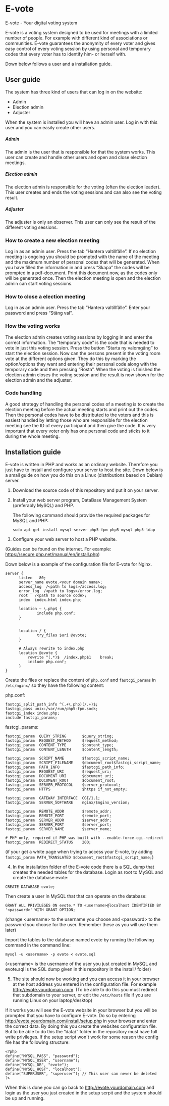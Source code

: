 # E-vote
E-vote - Your digital voting system

E-vote is a voting system designed to be used for meetings with a limited number of people. For example with different kind of associations or communities. E-vote guarantees the anonymity of every voter and gives easy control of every voting session by using personal and temporary codes that every voter has to identify him- or herself with.

Down below follows a user and a installation guide.

## User guide
The system has three kind of users that can log in on the website:
* Admin
* Election admin
* Adjuster

When the system is installed you will have an admin user. Log in with this user and you can easily create other users.

##### Admin
The admin is the user that is responsible for that the system works. This user can create and handle other users and open and close election meetings.

##### Election admin
The election admin is responsible for the voting (often the election leader). This user creates and ends the voting sessions and can also see the voting result.

##### Adjuster
The adjuster is only an observer. This user can only see the result of the different voting sessions.

### How to create a new election meeting
Log in as an admin user. Press the tab “Hantera valtillfälle”. If no election meeting is ongoing you  should be prompted with the name of the meeting and the maximum number of personal codes that will be generated. When you have filled the information in and press “Skapa” the codes will be prompted in a pdf-document. Print this document now, as the codes only will be generated once. Then the election meeting is open and the election admin can start voting sessions.

### How to close a election meeting
Log in as an admin user. Press the tab “Hantera valtillfälle”. Enter your password and press “Stäng val”.

### How the voting works
The election admin creates voting sessions by logging in and enter the correct information. The “temporary code” is the code that is needed to vote in just this voting session. Press the button “Starta ny valomgång” to start the election session. Now can the persons present in the voting room vote at the different options given. They do this by marking the option/options they want and entering their personal code along with the temporary code and then pressing “Rösta”. When the voting is finished the election admin closes the voting session and the result is now shown for the election admin and the adjuster.

### Code handling
A good strategy of handling the personal codes of a meeting is to create the election meeting before the actual meeting starts and print out the codes. Then the personal codes have to be distributed to the voters and this is easiest handled by letting those who are responsible for the election meeting see the ID of every participant and then give the code. It is very important that every voter only has one personal code and sticks to it during the whole meeting.

## Installation guide
E-vote is written in PHP and works as an ordinary website. Therefore you just have to install and configure your server to host the site. Down below is a small guide on how you do this on a Linux (distributions based on Debian) server.

1. Download the source code of this repository and put it on your server.

2.  Install your web server program, DataBase Management System (preferably MySQL) and PHP.

    The following command should provide the required packages for MySQL and PHP:
    ```
    sudo apt-get install mysql-server php5-fpm php5-mysql php5-ldap
    ```

3. Configure your web server to host a PHP website.

  (Guides can be found on the internet. For example: https://secure.php.net/manual/en/install.php)

  Down below is a example of the configuration file for E-vote for Nginx.
  ```
  server {
        listen   80;
        server_name evote.<your domain name>;
        access_log  /<path to logs>/access.log;
        error_log  /<path to logs>/error.log;
        root   /<path to source code>;
        index  index.html index.php;

        location ~ \.php$ {
                include php.conf;
        }


        location / {
                try_files $uri @evote;
        }

        # Always rewrite to index.php
        location @evote {
            rewrite ^(.*)$  /index.php$1    break;
            include php.conf;
        }
  }
  ```

  Create the files or replace the content of `php.conf` and `fastcgi_params` in `/etc/nginx/` so they have the following content:

  php.conf:
  ```
  fastcgi_split_path_info ^(.+\.php)(/.+)$;
  fastcgi_pass unix:/var/run/php5-fpm.sock;
  fastcgi_index index.php;
  include fastcgi_params;

  ```
  fastcgi_params:
  ```
  fastcgi_param  QUERY_STRING       $query_string;
  fastcgi_param  REQUEST_METHOD     $request_method;
  fastcgi_param  CONTENT_TYPE       $content_type;
  fastcgi_param  CONTENT_LENGTH     $content_length;

  fastcgi_param  SCRIPT_NAME        $fastcgi_script_name;
  fastcgi_param  SCRIPT_FILENAME    $document_root$fastcgi_script_name;
  fastcgi_param  PATH_INFO          $fastcgi_path_info;
  fastcgi_param  REQUEST_URI        $request_uri;
  fastcgi_param  DOCUMENT_URI       $document_uri;
  fastcgi_param  DOCUMENT_ROOT      $document_root;
  fastcgi_param  SERVER_PROTOCOL    $server_protocol;
  fastcgi_param  HTTPS              $https if_not_empty;

  fastcgi_param  GATEWAY_INTERFACE  CGI/1.1;
  fastcgi_param  SERVER_SOFTWARE    nginx/$nginx_version;

  fastcgi_param  REMOTE_ADDR        $remote_addr;
  fastcgi_param  REMOTE_PORT        $remote_port;
  fastcgi_param  SERVER_ADDR        $server_addr;
  fastcgi_param  SERVER_PORT        $server_port;
  fastcgi_param  SERVER_NAME        $server_name;

  # PHP only, required if PHP was built with --enable-force-cgi-redirect
  fastcgi_param  REDIRECT_STATUS    200;
  ```
  (if your get a white page when trying to access your E-vote, try adding `fastcgi_param PATH_TRANSLATED $document_root$fastcgi_script_name;`)

4. In the installation folder of the E-vote code there is a SQL dump that creates the needed tables for the database. Login as root to MySQL and create the database evote:
  ```
  CREATE DATABASE evote;
  ```
  Then create a user in MySQL that that can operate on the database:
  ```
  GRANT ALL PRIVILEGES ON evote.* TO <username>@localhost IDENTIFIED BY '<password>' WITH GRANT OPTION;
  ```
  (change \<username\> to the username you choose and \<password\> to the password you choose for the user. Remember these as you will use them later)

  Import the tables to the database named evote by running the following command in the command line:
  ```
  mysql -u <username> -p evote < evote.sql
  ```

  (\<username\> is the username of the user you just created in MySQL and evote.sql is the SQL dump given in this repository in the install/ folder)

5. The site should now be working and you can access it in your browser at the host address you entered in the configuration file. For example http://evote.yourdomain.com. (To be able to          do this you must redirect that subdomain to your server, or edit the `/etc/hosts` file if you are running Linux on your laptop/desktop)

  If it works you will see the E-vote website in your browser but you will be prompted that you have to configure E-vote. Do so by entering http://evote.yourdomain.com/install/setup.php in your browser and enter the correct data. By doing this you create the websites configuration file.
  But to be able to do this the “data/” folder in the repository must have full write privileges. If the setup script won´t work for some reason the config file has the following structure:
  ```
  <?php
  define("MYSQL_PASS", "password");
  define("MYSQL_USER", "username");
  define("MYSQL_DB", "evote");
  define("MYSQL_HOST", "localhost");
  define("SUPERUSER", "superuser"); // This user can never be deleted
  ?>
  ```

  When this is done you can go back to  http://evote.yourdomain.com and login as the user you just created in the setup scrpit and the system should be up and running.
